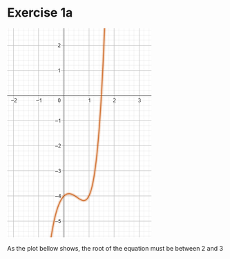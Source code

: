 # Exercise 1a

![plot](plot.png)

As the plot bellow shows, the root of the equation must be between 2 and 3